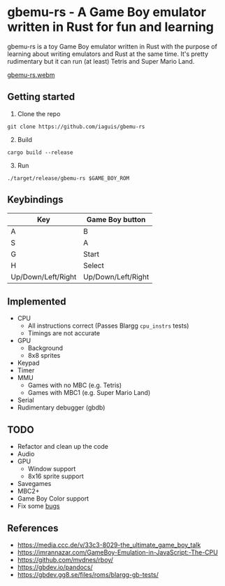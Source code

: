 # gbemu-rs - A Game Boy emulator written in Rust for fun and learning

gbemu-rs is a toy Game Boy emulator written in Rust with the purpose of
learning about writing emulators and Rust at the same time. It's pretty
rudimentary but it can run (at least) Tetris and Super Mario Land.

[gbemu-rs.webm](https://user-images.githubusercontent.com/507354/234896287-3c652001-5f1a-4fe6-83fd-2e62346e84a9.webm)

## Getting started

1. Clone the repo

```console
git clone https://github.com/iaguis/gbemu-rs
```

2. Build

```console
cargo build --release
```

3. Run

```
./target/release/gbemu-rs $GAME_BOY_ROM
```

## Keybindings

| Key                 | Game Boy button    |
| ------------------- | ------------------ |
|  A                  | B                  |
|  S                  | A                  |
|  G                  | Start              |
|  H                  | Select             |
|  Up/Down/Left/Right | Up/Down/Left/Right |

## Implemented

* CPU
    * All instructions correct (Passes Blargg `cpu_instrs` tests)
    * Timings are not accurate
* GPU
    * Background
    * 8x8 sprites
* Keypad
* Timer
* MMU
    * Games with no MBC (e.g. Tetris)
    * Games with MBC1 (e.g. Super Mario Land)
* Serial
* Rudimentary debugger (gbdb)

## TODO

* Refactor and clean up the code
* Audio
* GPU
    * Window support
    * 8x16 sprite support
* Savegames
* MBC2+
* Game Boy Color support
* Fix some [bugs](BUGS.md)

## References

* https://media.ccc.de/v/33c3-8029-the_ultimate_game_boy_talk
* https://imrannazar.com/GameBoy-Emulation-in-JavaScript:-The-CPU
* https://github.com/mvdnes/rboy/
* https://gbdev.io/pandocs/
* https://gbdev.gg8.se/files/roms/blargg-gb-tests/
